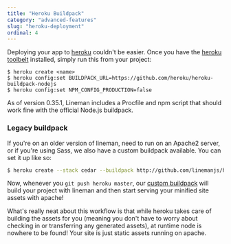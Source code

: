 ```yaml
---
title: "Heroku Buildpack"
category: "advanced-features"
slug: "heroku-deployment"
ordinal: 4
---
```


Deploying your app to [heroku](http://heroku.com) couldn't be easier. Once you have the [heroku toolbelt](https://toolbelt.heroku.com) installed, simply run this from your project:

```
$ heroku create <name>
$ heroku config:set BUILDPACK_URL=https://github.com/heroku/heroku-buildpack-nodejs
$ heroku config:set NPM_CONFIG_PRODUCTION=false
```

As of version 0.35.1, Lineman includes a Procfile and npm script that should work fine with the official Node.js buildpack.

### Legacy buildpack

If you're on an older version of lineman, need to run on an Apache2 server, or if you're using Sass, we also have a custom buildpack available. You can set it up like so:


```bash
$ heroku create --stack cedar --buildpack http://github.com/linemanjs/heroku-buildpack-lineman.git
```

Now, whenever you `git push heroku master`, our [custom buildpack](http://github.com/linemanjs/heroku-buildpack-lineman) will build your project with lineman and then start serving your minified site assets with apache!

What's really neat about this workflow is that while heroku takes care of building the assets for you (meaning you don't have to worry about checking in or transferring any generated assets), at runtime node is nowhere to be found! Your site is just static assets running on apache.
